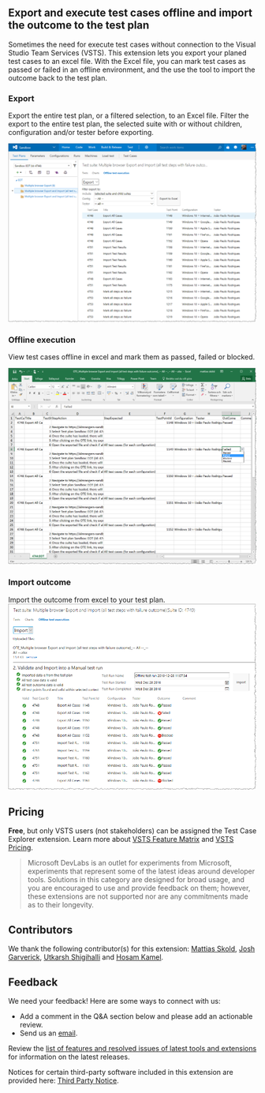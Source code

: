 ## Export and execute test cases offline and import the outcome to the test plan ##
Sometimes the need for execute test cases without connection to the Visual Studio Team Services (VSTS). This extension lets you export your planed test cases to an excel file. With the Excel file, you can mark test cases as passed or failed in an offline environment, and the use the tool to import the outcome back to the test plan. 

### Export ###
Export the entire test plan, or a filtered selection, to an Excel file. Filter the export to the entire test plan, the selected suite with or without children, configuration and/or tester before exporting. 

![Export](screenshots/Export.png)

### Offline execution ###
View test cases offline in excel and mark them as passed, failed or blocked.

![View in Excel and mark test cases as passed or failed](screenshots/Excel.png)

### Import outcome ###
Import the outcome from excel to your test plan.
![Import the outcome to the test plan](screenshots/import2.png)

## Pricing
**Free**, but only VSTS users (not stakeholders) can be assigned the Test Case Explorer extension. Learn more about [VSTS Feature Matrix](https://www.visualstudio.com/team-services/compare-features/) and [VSTS Pricing](https://aka.ms/vs-pricing).

> Microsoft DevLabs is an outlet for experiments from Microsoft, experiments that represent some of the latest ideas around developer tools. Solutions in this category are designed for broad usage, and you are encouraged to use and provide feedback on them; however, these extensions are not supported nor are any commitments made as to their longevity.

## Contributors
We thank the following contributor(s) for this extension: [Mattias Skold](https://blogs.msdn.microsoft.com/willy-peter_schaub/2011/03/28/introducing-the-visual-studio-alm-rangers-mattias-skld/), [Josh Garverick](https://blogs.msdn.microsoft.com/willy-peter_schaub/2014/09/10/introducing-the-visual-studio-alm-rangers-josh-garverick/), [Utkarsh Shigihalli](https://blogs.msdn.microsoft.com/willy-peter_schaub/2013/07/05/introducing-the-visual-studio-alm-rangers-utkarsh-shigihalli/) and [Hosam Kamel](https://blogs.msdn.microsoft.com/willy-peter_schaub/2011/10/19/introducing-the-visual-studio-alm-rangers-hosam-kamel/).

## Feedback

We need your feedback! Here are some ways to connect with us:

- Add a comment in the Q&A section below and please add an actionable review.
- Send us an [email](mailto://mktdevlabs@microsoft.com).

Review the [list of features and resolved issues of latest tools and extensions](https://aka.ms/vsarreleases) for information on the latest releases.

Notices for certain third-party software included in this extension are provided here: [Third Party Notice](ThirdPartyNotice.txt).